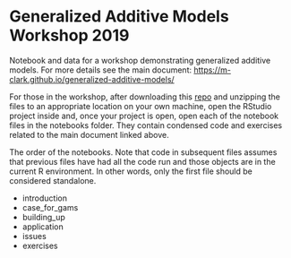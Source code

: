 # Generalized Additive Models Workshop 2019

Notebook and data for a workshop demonstrating generalized additive models.  For more details see the main document: https://m-clark.github.io/generalized-additive-models/

For those in the workshop, after downloading this [repo](https://github.com/m-clark/generalized-additive-models-workshop-2019/archive/master.zip) and unzipping the files to an appropriate location on your own machine, open the RStudio project inside and, once your project is open, open each of the notebook files in the notebooks folder.  They contain condensed code and exercises related to the main document linked above.

The order of the notebooks.  Note that code in subsequent files assumes that previous files have had all the code run and those objects are in the current R environment.  In other words, only the first file should be considered standalone.

- introduction
- case_for_gams
- building_up
- application
- issues
- exercises